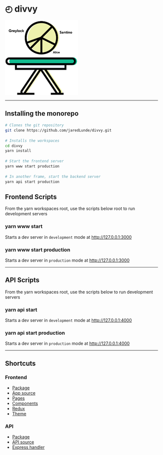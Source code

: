 # ◴ divvy
<img src='assets/hero.png' width='240'/>

---

## Installing the monorepo
```sh
# Clones the git repository
git clone https://github.com/jaredLunde/divvy.git

# Installs the workspaces
cd divvy
yarn install

# Start the frontend server
yarn www start production

# In another frame, start the backend server
yarn api start production
```

## Frontend Scripts
From the yarn workspaces root, use the scripts below root to run development servers

### yarn www start
Starts a dev server in `development` mode at http://127.0.0.1:3000

### yarn www start production
Starts a dev server in `production` mode at http://127.0.0.1:3000

---

## API Scripts
From the yarn workspaces root, use the scripts below to run development servers

### yarn api start
Starts a dev server in `development` mode at http://127.0.0.1:4000

### yarn api start production
Starts a dev server in `production` mode at http://127.0.0.1:4000

---

## Shortcuts
### Frontend
- [Package](./packages/www)
- [App source](./packages/www/src)
- [Pages](./packages/www/src/pages)
- [Components](./packages/www/src/components)
- [Redux](./packages/www/src/state)
- [Theme](./packages/www/src/theme)

### API
- [Package](./packages/api)
- [API source](./packages/api/src)
- [Express handler](./packages/api/src/index.js)
